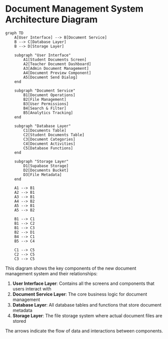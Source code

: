 # Document Management System Architecture Diagram

```mermaid
graph TD
    A[User Interface] --> B[Document Service]
    B --> C[Database Layer]
    B --> D[Storage Layer]
    
    subgraph "User Interface"
        A1[Student Documents Screen]
        A2[Teacher Document Dashboard]
        A3[Admin Document Management]
        A4[Document Preview Component]
        A5[Document Send Dialog]
    end
    
    subgraph "Document Service"
        B1[Document Operations]
        B2[File Management]
        B3[User Permissions]
        B4[Search & Filter]
        B5[Analytics Tracking]
    end
    
    subgraph "Database Layer"
        C1[Documents Table]
        C2[Student Documents Table]
        C3[Document Categories]
        C4[Document Activities]
        C5[Database Functions]
    end
    
    subgraph "Storage Layer"
        D1[Supabase Storage]
        D2[Documents Bucket]
        D3[File Metadata]
    end
    
    A1 --> B1
    A2 --> B1
    A3 --> B1
    A4 --> B2
    A5 --> B1
    A5 --> B2
    
    B1 --> C1
    B1 --> C2
    B1 --> C3
    B2 --> D1
    B4 --> C1
    B5 --> C4
    
    C1 --> C5
    C2 --> C5
    C3 --> C5
```

This diagram shows the key components of the new document management system and their relationships:

1. **User Interface Layer**: Contains all the screens and components that users interact with
2. **Document Service Layer**: The core business logic for document management
3. **Database Layer**: All database tables and functions that store document metadata
4. **Storage Layer**: The file storage system where actual document files are stored

The arrows indicate the flow of data and interactions between components.